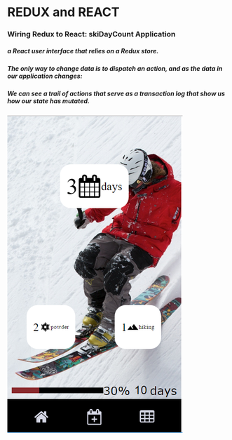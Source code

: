 # REDUX and REACT
### Wiring Redux to React: skiDayCount Application
##### a React user interface that relies on a Redux store.
##### The only way to change data is to dispatch an action, and as the data in our application changes:
##### We can see a trail of actions that serve as a transaction log that show us how our state has mutated.

![alt text](cover.PNG?raw=true "app image")